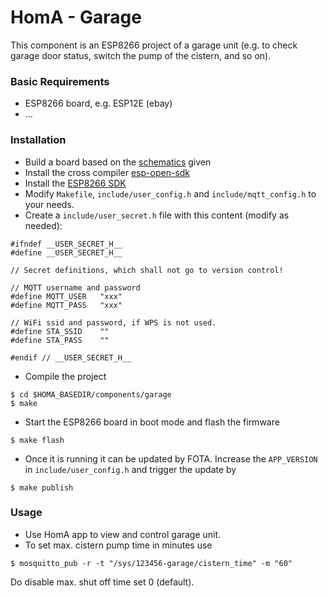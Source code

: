 # HomA - Garage
This component is an ESP8266 project of a garage unit (e.g. to check garage door status, switch the pump of the cistern, and so on). 

### Basic Requirements
* ESP8266 board, e.g. ESP12E (ebay)
* ...

### Installation
* Build a board based on the [schematics](schematics/garage-esp12-v001.pdf) given
* Install the cross compiler [esp-open-sdk](https://github.com/pfalcon/esp-open-sdk)
* Install the [ESP8266 SDK](https://github.com/espressif/ESP8266_NONOS_SDK)
* Modify ```Makefile```, ```include/user_config.h``` and ```include/mqtt_config.h``` to your needs.
* Create a ```include/user_secret.h``` file with this content (modify as needed):
```none
#ifndef __USER_SECRET_H__
#define __USER_SECRET_H__

// Secret definitions, which shall not go to version control!

// MQTT username and password
#define MQTT_USER	"xxx"
#define MQTT_PASS	"xxx"

// WiFi ssid and password, if WPS is not used.
#define STA_SSID	""
#define STA_PASS	""

#endif // __USER_SECRET_H__
```
* Compile the project
```none
$ cd $HOMA_BASEDIR/components/garage
$ make
```
* Start the ESP8266 board in boot mode and flash the firmware
```none
$ make flash
```
* Once it is running it can be updated by FOTA. Increase the ```APP_VERSION``` in ```include/user_config.h``` and trigger the update by
```none
$ make publish
```

### Usage
* Use HomA app to view and control garage unit.
* To set max. cistern pump time in minutes use
```none
$ mosquitto_pub -r -t "/sys/123456-garage/cistern_time" -m "60"
```
Do disable max. shut off time set 0 (default).
